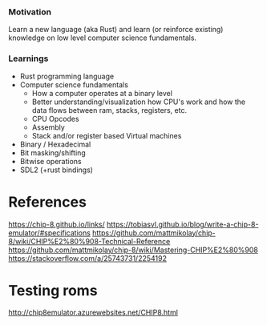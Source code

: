 ### Motivation
Learn a new language (aka Rust) and learn (or reinforce existing) knowledge on low level computer science fundamentals.

### Learnings
- Rust programming language
- Computer science fundamentals
    - How a computer operates at a binary level
    - Better understanding/visualization how CPU's work and how the data flows between ram, stacks, registers, etc.
    - CPU Opcodes
    - Assembly
    - Stack and/or register based Virtual machines
- Binary / Hexadecimal
- Bit masking/shifting
- Bitwise operations
- SDL2 (+rust bindings)

# References
https://chip-8.github.io/links/
https://tobiasvl.github.io/blog/write-a-chip-8-emulator/#specifications
https://github.com/mattmikolay/chip-8/wiki/CHIP%E2%80%908-Technical-Reference
https://github.com/mattmikolay/chip-8/wiki/Mastering-CHIP%E2%80%908
https://stackoverflow.com/a/25743731/2254192

# Testing roms
http://chip8emulator.azurewebsites.net/CHIP8.html